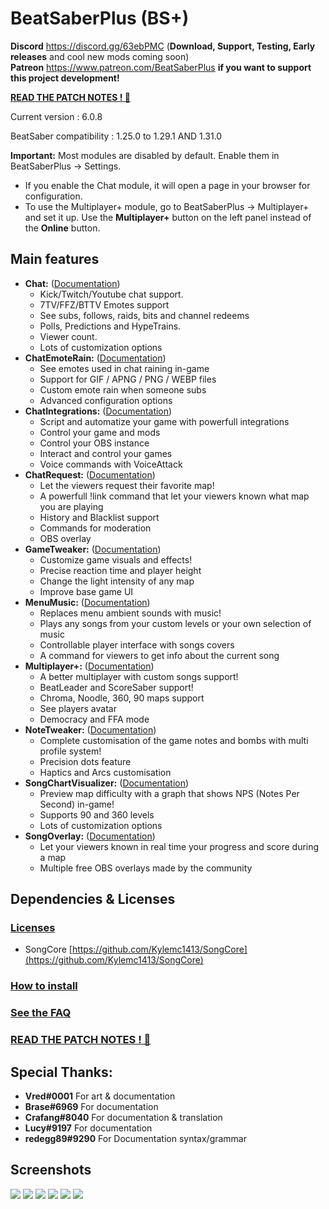 # BeatSaberPlus (BS+)

**Discord** https://discord.gg/63ebPMC (**Download, Support, Testing, Early releases** and cool new mods coming soon)  
**Patreon** https://www.patreon.com/BeatSaberPlus **if you want to support this project development!**  

**[READ THE PATCH NOTES ! 🥖](https://github.com/hardcpp/BeatSaberPlus/wiki/%5BEN%5D-Patchnotes)**

Current version : 6.0.8

BeatSaber compatibility : 1.25.0 to 1.29.1 AND 1.31.0

**Important:** Most modules are disabled by default. Enable them in BeatSaberPlus -> Settings.  
*   If you enable the Chat module, it will open a page in your browser for configuration.
*   To use the Multiplayer+ module, go to BeatSaberPlus -> Multiplayer+ and set it up. Use the **Multiplayer+** button on the left panel instead of the **Online** button.  

## Main features
- **Chat:** ([Documentation](https://github.com/hardcpp/BeatSaberPlus/wiki/%5BEN%5D-Chat))
	- Kick/Twitch/Youtube chat support.
	- 7TV/FFZ/BTTV Emotes support
	- See subs, follows, raids, bits and channel redeems
	- Polls, Predictions and HypeTrains.
	- Viewer count.
	- Lots of customization options
- **ChatEmoteRain:** ([Documentation](https://github.com/hardcpp/BeatSaberPlus/wiki/%5BEN%5D-Chat-Emote-Rain))
	- See emotes used in chat raining in-game
	- Support for GIF / APNG / PNG / WEBP files
	- Custom emote rain when someone subs
	- Advanced configuration options
- **ChatIntegrations:** ([Documentation](https://github.com/hardcpp/BeatSaberPlus/wiki/%5BEN%5D-Chat-Integrations))
	- Script and automatize your game with powerfull integrations
	- Control your game and mods
	- Control your OBS instance
	- Interact and control your games
	- Voice commands with VoiceAttack
- **ChatRequest:** ([Documentation](https://github.com/hardcpp/BeatSaberPlus/wiki/%5BEN%5D-Chat-Request))
	- Let the viewers request their favorite map!
	- A powerfull !link command that let your viewers known what map you are playing
	- History and Blacklist support
	- Commands for moderation
	- OBS overlay
- **GameTweaker:** ([Documentation](https://github.com/hardcpp/BeatSaberPlus/wiki/%5BEN%5D-Game-Tweaker))  
	- Customize game visuals and effects!
	- Precise reaction time and player height
	- Change the light intensity of any map
	- Improve base game UI
- **MenuMusic:** ([Documentation](https://github.com/hardcpp/BeatSaberPlus/wiki/%5BEN%5D-Menu-Music))
	- Replaces menu ambient sounds with music!
	- Plays any songs from your custom levels or your own selection of music
	- Controllable player interface with songs covers
	- A command for viewers to get info about the current song
- **Multiplayer+:** ([Documentation](https://github.com/hardcpp/BeatSaberPlus/wiki/%5BEN%5D-Multiplayer-Plus))  
	- A better multiplayer with custom songs support!
	- BeatLeader and ScoreSaber support!
	- Chroma, Noodle, 360, 90 maps support
	- See players avatar
	- Democracy and FFA mode
- **NoteTweaker:** ([Documentation](https://github.com/hardcpp/BeatSaberPlus/wiki/%5BEN%5D-Note-Tweaker))
	- Complete customisation of the game notes and bombs with multi profile system!
	- Precision dots feature
	- Haptics and Arcs customisation
- **SongChartVisualizer:** ([Documentation](https://github.com/hardcpp/BeatSaberPlus/wiki/%5BEN%5D-Song-Chart-Visualizer))
	- Preview map difficulty with a graph that shows NPS (Notes Per Second) in-game!
	- Supports 90 and 360 levels
	- Lots of customization options
 - **SongOverlay:** ([Documentation](https://github.com/hardcpp/BeatSaberPlus/wiki/%5BEN%5D-Song-Overlay))
	- Let your viewers known in real time your progress and score during a map
	- Multiple free OBS overlays made by the community

## **Dependencies & Licenses**
### **[Licenses](https://github.com/hardcpp/BeatSaberPlus/wiki#licenses)**

- SongCore [https://github.com/Kylemc1413/SongCore](https://github.com/Kylemc1413/SongCore)

### **[How to install](https://github.com/hardcpp/BeatSaberPlus/wiki#2---How-to-Install)**
### **[See the FAQ](https://github.com/hardcpp/BeatSaberPlus/wiki/%5BEN%5D-FAQ)**
### **[READ THE PATCH NOTES ! 🥖](https://github.com/hardcpp/BeatSaberPlus/wiki/%5BEN%5D-Patchnotes)**

## **Special Thanks**:
- **Vred#0001** For art & documentation
- **Brase#6969** For documentation
- **Crafang#8040** For documentation & translation
- **Lucy#9197** For documentation
- **redegg89#9290** For Documentation syntax/grammar

## **Screenshots**
![](https://puu.sh/GO6tf/81ff167aab.png)
![](https://puu.sh/GKKJJ/7a481941c5.png)
![](https://puu.sh/GKPcD/ecee2e5d86.png)
![](https://puu.sh/GH9Rn/d9d4966a04.png)
![](https://puu.sh/GH9RA/f6dc522cd1.png)
![](https://puu.sh/GL7BX/0e5f12cfce.jpg)
